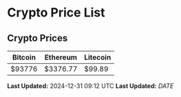 # Crypto Price List

## Crypto Prices
| Bitcoin | Ethereum | Litecoin |
| ------- | -------- | -------- |
| $93776 | $3376.77 | $99.89 |
**Last Updated:** 2024-12-31 09:12 UTC
**Last Updated:** $DATE$
